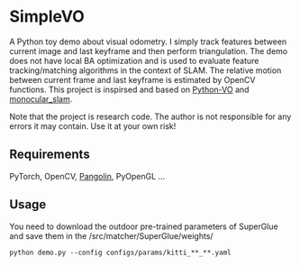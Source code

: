 # SimpleVO
A Python toy demo about visual odometry. I simply track features between current image and last keyframe and then perform triangulation. The demo does not have local BA optimization and is used to evaluate feature tracking/matching algorithms in the context of SLAM. The relative motion between current frame and last keyframe is estimated by OpenCV functions. This project is inspirsed and based on [Python-VO](https://github.com/Shiaoming/Python-VO) and [monocular_slam](https://github.com/YunYang1994/openwork/tree/main/monocular_slam). 

Note that the project is research code. The author is not responsible for any errors it may contain. Use it at your own risk!

## Requirements
PyTorch, OpenCV, [Pangolin](https://github.com/YunYang1994/pangolin), PyOpenGL ...

## Usage
You need to download the outdoor pre-trained parameters of SuperGlue and save them in the /src/matcher/SuperGlue/weights/

```
python demo.py --config configs/params/kitti_**_**.yaml
```


